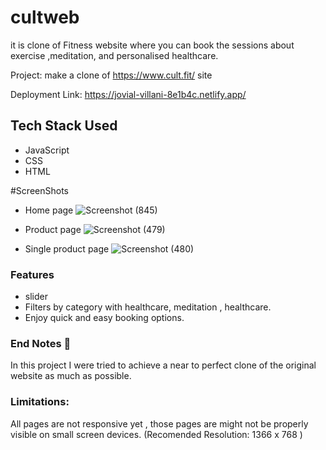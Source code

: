 # cultweb


it is clone of Fitness website where you can book the sessions about exercise ,meditation, and personalised healthcare.

Project: make a clone of https://www.cult.fit/ site

Deployment Link: https://jovial-villani-8e1b4c.netlify.app/


## Tech Stack Used
- JavaScript
- CSS
- HTML

#ScreenShots
- Home page
![Screenshot (845)](https://i.postimg.cc/Xqs9HTgp/5.png)


- Product page
![Screenshot (479)](https://i.postimg.cc/BvNZK4ZL/4.png)

 
- Single product page
![Screenshot (480)](https://i.postimg.cc/GtDHYVSW/6.png)




 ### Features
 - slider 
 - Filters by category with healthcare, meditation , healthcare.
 - Enjoy quick and easy booking options.
 
  
  ### End Notes 📑
In this project I were tried to achieve a near to perfect clone of the original website as much as possible.

### Limitations:
All pages are not responsive yet , those pages are might not be properly visible on small screen devices.
(Recomended Resolution: 1366 x 768 )
